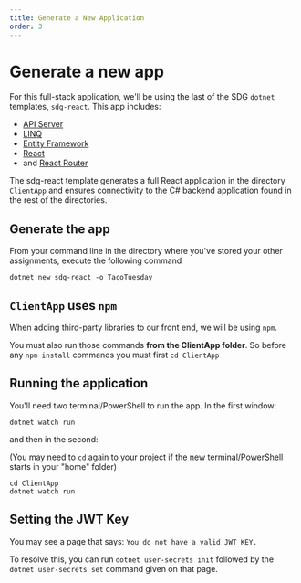 ```yaml
---
title: Generate a New Application
order: 3
---
```


# Generate a new app

For this full-stack application, we'll be using the last of the SDG `dotnet`
templates, `sdg-react`. This app includes:

- [API Server](/lessons/cs-api-servers)
- [LINQ](/lessons/cs-linq)
- [Entity Framework](/lessons/cs-object-relational-mapping)
- [React](/lessons/react-intro)
- and [React Router](https://reactrouter.com/)

The sdg-react template generates a full React application in the directory
`ClientApp` and ensures connectivity to the C# backend application found in the
rest of the directories.

## Generate the app

From your command line in the directory where you've stored your other
assignments, execute the following command

```shell
dotnet new sdg-react -o TacoTuesday
```

## `ClientApp` uses `npm`

When adding third-party libraries to our front end, we will be using `npm`.

You must also run those commands **from the ClientApp folder**. So before any
`npm install` commands you must first `cd ClientApp`

## Running the application

You'll need two terminal/PowerShell to run the app. In the first window:

```shell
dotnet watch run
```

and then in the second:

(You may need to `cd` again to your project if the new terminal/PowerShell starts in your "home" folder)

```shell
cd ClientApp
dotnet watch run
```

## Setting the JWT Key

You may see a page that says: `You do not have a valid JWT_KEY.`

To resolve this, you can run `dotnet user-secrets init` followed by the
`dotnet user-secrets set` command given on that page.

<GithubCommitViewer repo="suncoast-devs/TacoTuesday" commit="cd14c5c3e43c53e566bd048c83c30f4783c899c4" />
